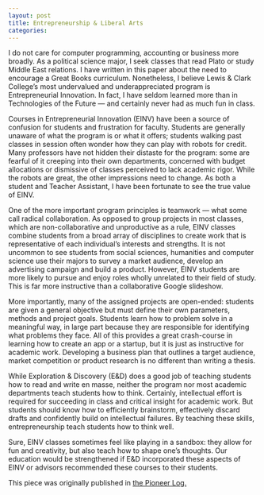 ```yaml
---
layout: post
title: Entrepreneurship & Liberal Arts
categories: 
---
```


I do not care for computer programming, accounting or business more broadly. As a political science major, I seek classes that read Plato or study Middle East relations. I have written in this paper about the need to encourage a Great Books curriculum. Nonetheless, I believe Lewis & Clark College’s most undervalued and underappreciated program is Entrepreneurial Innovation. In fact, I have seldom learned more than in Technologies of the Future — and certainly never had as much fun in class.

Courses in Entrepreneurial Innovation (EINV) have been a source of confusion for students and frustration for faculty. Students are generally unaware of what the program is or what it offers; students walking past classes in session often wonder how they can play with robots for credit. Many professors have not hidden their distaste for the program: some are fearful of it creeping into their own departments, concerned with budget allocations or dismissive of classes perceived to lack academic rigor. While the robots are great, the other impressions need to change. As both a student and Teacher Assistant, I have been fortunate to see the true value of EINV.

One of the more important program principles is teamwork — what some call radical collaboration.  As opposed to group projects in most classes, which are non-collaborative and unproductive as a rule, EINV classes combine students from a broad array of disciplines to create work that is representative of each individual’s interests and strengths. It is not uncommon to see students from social sciences, humanities and computer science use their majors to survey a market audience, develop an advertising campaign and build a product. However, EINV students are more likely to pursue and enjoy roles wholly unrelated to their field of study. This is far more instructive than a collaborative Google slideshow.

More importantly, many of the assigned projects are open-ended:     students are given a general objective but must define their own parameters, methods and project goals. Students learn how to problem solve in a meaningful way, in large part because they are responsible for identifying what problems they face. All of this provides a great crash-course in learning how to create an app or a startup, but it is just as instructive for academic work. Developing a business plan that outlines a target audience, market competition or product research is no different than writing a thesis.

While Exploration & Discovery (E&D) does a good job of teaching students how to read and write en masse, neither the program nor most academic departments teach students how to think. Certainly, intellectual effort is required for succeeding in class and critical insight for academic work. But students should know how to efficiently brainstorm,  effectively discard drafts and confidently build on intellectual failures. By teaching these skills, entrepreneurship teach students how to think well.

Sure, EINV classes sometimes feel like playing in a sandbox: they allow for fun and creativity, but also teach how to shape one’s thoughts. Our education would be strengthened if E&D incorporated these aspects of EINV or advisors recommended these courses to their students.

This piece was originally published in [the Pioneer Log.](http://www.piolog.com/2018/02/02/einv-courses-have-value-but-are-largely-overlooked/)